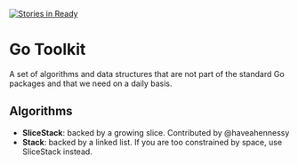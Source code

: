 [![Stories in Ready](https://badge.waffle.io/c4milo/gotoolkit.png?label=ready)](https://waffle.io/c4milo/gotoolkit)
# Go Toolkit
A set of algorithms and data structures that are not part of the standard Go packages and that we need
on a daily basis.

## Algorithms
* **SliceStack**: backed by a growing slice. Contributed by @haveahennessy
* **Stack**: backed by a linked list. If you are too constrained by space, use SliceStack instead.
